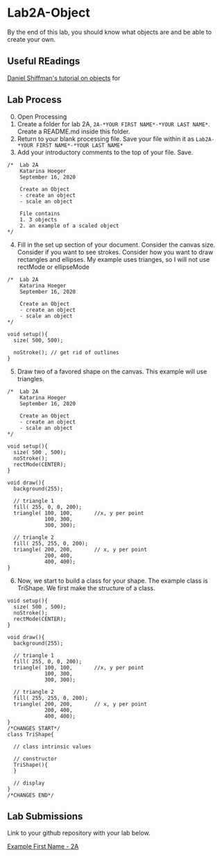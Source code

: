 # Lab2A-Object
By the end of this lab, you should know what objects are and be able to create your own. 

## Useful REadings
[Daniel Shiffman's tutorial on objects](https://processing.org/tutorials/objects/)
for 
## Lab Process
0. Open Processing
1. Create a folder for lab 2A, `2A-*YOUR FIRST NAME*-*YOUR LAST NAME*`. Create a README.md inside this folder. 
2. Return to your blank processing file. Save your file within it as `Lab2A-*YOUR FIRST NAME*-*YOUR LAST NAME*`
3. Add your introductory comments to the top of your file. Save.
```processing
/*  Lab 2A
    Katarina Hoeger
    September 16, 2020
    
    Create an Object
    - create an object
    - scale an object
    
    File contains
    1. 3 objects
    2. an example of a scaled object
*/
```
4. Fill in the set up section of your document. Consider the canvas size. Consider if you want to see strokes. Consider how you want to draw rectangles and ellipses. My example uses trianges, so I will not use rectMode or ellipseMode

```processing
/*  Lab 2A
    Katarina Hoeger
    September 16, 2020
    
    Create an Object
    - create an object
    - scale an object
*/

void setup(){
  size( 500, 500);
  
  noStroke(); // get rid of outlines
}
```
5. Draw two of a favored shape on the canvas. This example will use triangles. 
```processing
/*  Lab 2A
    Katarina Hoeger
    September 16, 2020
    
    Create an Object
    - create an object
    - scale an object
*/

void setup(){
  size( 500 , 500);   
  noStroke();
  rectMode(CENTER);
}

void draw(){
  background(255);
  
  // triangle 1
  fill( 255, 0, 0, 200);
  triangle( 100, 100,       //x, y per point
            100, 300, 
            300, 300);
  
  // triangle 2
  fill( 255, 255, 0, 200);
  triangle( 200, 200,       // x, y per point
            200, 400, 
            400, 400);
}
```
6. Now, we start to build a class for your shape. The example class is TriShape. We first make the structure of a class. 
```processing
void setup(){
  size( 500 , 500);   
  noStroke();
  rectMode(CENTER);
}

void draw(){
  background(255);
  
  // triangle 1
  fill( 255, 0, 0, 200);
  triangle( 100, 100,       //x, y per point
            100, 300, 
            300, 300);
  
  // triangle 2
  fill( 255, 255, 0, 200);
  triangle( 200, 200,       // x, y per point
            200, 400, 
            400, 400);
}
/*CHANGES START*/
class TriShape{
  
  // class intrinsic values
  
  // constructor
  TriShape(){ 
  }
  
  // display
}
/*CHANGES END*/
```
## Lab Submissions
Link to your github repository with your lab below.

[Example First Name - 2A ](http://example.com/)



